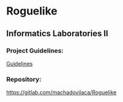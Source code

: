 # Roguelike

## Informatics Laboratories II

### Project Guidelines:

[Guidelines](guidelines.pdf)

### Repository:

https://gitlab.com/machadovilaca/Roguelike